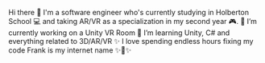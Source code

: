 Hi there 👋 I'm a software engineer who's currently studying in Holberton School 💻 and taking AR/VR as a specialization in my second year 🎮.
🔭 I’m currently working on a Unity VR Room
🌱 I’m learning Unity, C# and everything related to 3D/AR/VR
✨ I love spending endless hours fixing my code
Frank is my internet name ✨🕌✨